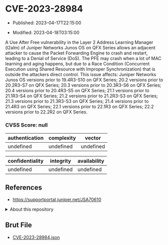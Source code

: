 # CVE-2023-28984

- Published: 2023-04-17T22:15:00

- Modified: 2023-04-18T03:15:00

A Use After Free vulnerability in the Layer 2 Address Learning Manager (l2alm) of Juniper Networks Junos OS on QFX Series allows an adjacent attacker to cause the Packet Forwarding Engine to crash and restart, leading to a Denial of Service (DoS). The PFE may crash when a lot of MAC learning and aging happens, but due to a Race Condition (Concurrent Execution using Shared Resource with Improper Synchronization) that is outside the attackers direct control. This issue affects: Juniper Networks Junos OS versions prior to 19.4R3-S10 on QFX Series; 20.2 versions prior to 20.2R3-S7 on QFX Series; 20.3 versions prior to 20.3R3-S6 on QFX Series; 20.4 versions prior to 20.4R3-S5 on QFX Series; 21.1 versions prior to 21.1R3-S4 on QFX Series; 21.2 versions prior to 21.2R3-S3 on QFX Series; 21.3 versions prior to 21.3R3-S3 on QFX Series; 21.4 versions prior to 21.4R3 on QFX Series; 22.1 versions prior to 22.1R3 on QFX Series; 22.2 versions prior to 22.2R2 on QFX Series.

### CVSS Score: **null**

| authentication | complexity | vector |
| --- | --- | --- |
| undefined | undefined | undefined |

| confidentiality | integrity | availability |
| --- | --- | --- |
| undefined | undefined | undefined |

## References

* https://supportportal.juniper.net/JSA70610

<details>
<summary>About this repository</summary> 

  This repository is part of the project [Live Hack CVE](https://github.com/Live-Hack-CVE). Main website can be found [www.live-hack.org](https://www.live-hack.org) 
  
  Made by [Sn0wAlice](https://github.com/Sn0wAlice) for the people that care about security and need to have a feed of the latest CVEs. Hope you enjoy it, don't forget to star the repo and follow me on [Twitter](https://twitter.com/Sn0wAlice) and [Github](https://github.com/Sn0wAlice). And that is my [personnal website](https://www.alice-snow.me/)

  - [Home Page](https://github.com/Live-Hack-CVE)
  - [Framework](https://github.com/Live-Hack-CVE/cve-framework)
  - [CVE database](https://github.com/Live-Hack-CVE/full_database)
  - [Changelog](https://github.com/Live-Hack-CVE/Changelog)
</details>

## Brut File

* [CVE-2023-28984.json](https://raw.githubusercontent.com/Live-Hack-CVE/full_database/main/cves/2023/CVE-2023-28984.json)

